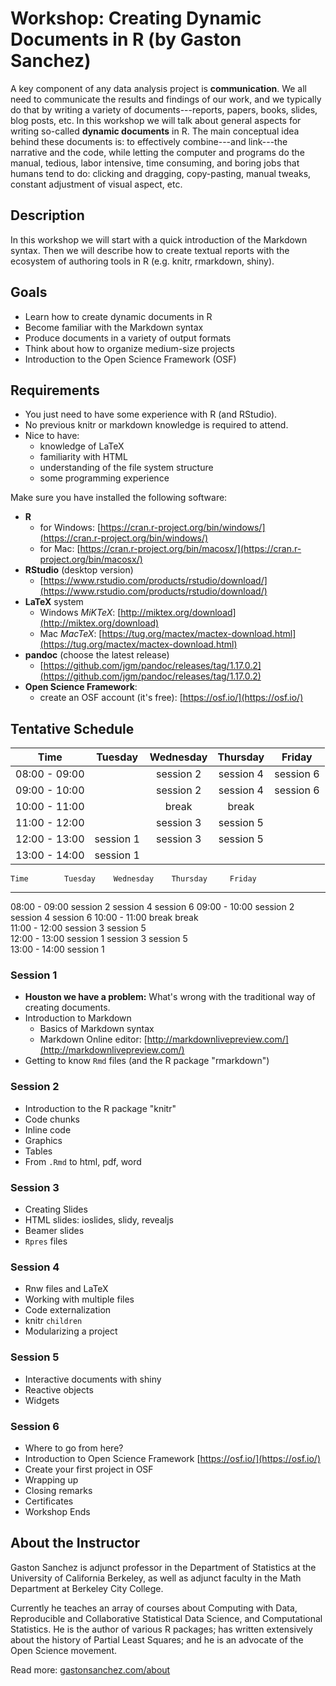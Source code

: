 # Workshop: Creating Dynamic Documents in R (by Gaston Sanchez)

A key component of any data analysis project is __communication__.
We all need to communicate the results and findings of our work, and
we typically do that by writing a variety of documents---reports, papers, 
books, slides, blog posts, etc. In this workshop we will talk about
general aspects for writing so-called __dynamic documents__ in R. 
The main conceptual idea behind these documents is: to effectively 
combine---and link---the narrative and the code, while letting the
computer and programs do the manual, tedious, labor intensive,
time consuming, and boring jobs that humans tend to do: clicking and dragging, 
copy-pasting, manual tweaks, constant adjustment of visual aspect, etc.


## Description

In this workshop we will start with a quick introduction of the Markdown 
syntax. Then we will describe how to create textual reports with the ecosystem 
of authoring tools in R (e.g. knitr, rmarkdown, shiny). 


## Goals

- Learn how to create dynamic documents in R
- Become familiar with the Markdown syntax
- Produce documents in a variety of output formats
- Think about how to organize medium-size projects
- Introduction to the Open Science Framework (OSF)


## Requirements

- You just need to have some experience with R (and RStudio).
- No previous knitr or markdown knowledge is required to attend.
- Nice to have:
    + knowledge of LaTeX
    + familiarity with HTML
    + understanding of the file system structure
    + some programming experience

Make sure you have installed the following software:

- __R__
	+ for Windows: [https://cran.r-project.org/bin/windows/](https://cran.r-project.org/bin/windows/)
	+ for Mac: [https://cran.r-project.org/bin/macosx/](https://cran.r-project.org/bin/macosx/)
- __RStudio__ (desktop version)
	+ [https://www.rstudio.com/products/rstudio/download/](https://www.rstudio.com/products/rstudio/download/)
- __LaTeX__ system
	+ Windows _MiKTeX_: [http://miktex.org/download](http://miktex.org/download)
	+ Mac _MacTeX_: [https://tug.org/mactex/mactex-download.html](https://tug.org/mactex/mactex-download.html)
- __pandoc__ (choose the latest release)
	+ [https://github.com/jgm/pandoc/releases/tag/1.17.0.2](https://github.com/jgm/pandoc/releases/tag/1.17.0.2)
- __Open Science Framework__:
	+ create an OSF account (it's free): [https://osf.io/](https://osf.io/)


## Tentative Schedule

|    Time       | Tuesday   | Wednesday   | Thursday   |  Friday    |
|:-------------:|:---------:|:-----------:|:----------:|:----------:|
| 08:00 - 09:00 |           | session 2   | session 4  | session 6  |
| 09:00 - 10:00 |           | session 2   | session 4  | session 6  |
| 10:00 - 11:00 |           | break       | break      |            |
| 11:00 - 12:00 |           | session 3   | session 5  |            |
| 12:00 - 13:00 | session 1 | session 3   | session 5  |            |
| 13:00 - 14:00 | session 1 |             |            |            |



    Time        Tuesday    Wednesday    Thursday     Friday
-------------  ---------  -----------  ----------  ----------
08:00 - 09:00             session 2    session 4   session 6
09:00 - 10:00             session 2    session 4   session 6
10:00 - 11:00             break        break        
11:00 - 12:00             session 3    session 5      
12:00 - 13:00  session 1  session 3    session 5    
13:00 - 14:00  session 1                        


### Session 1

- __Houston we have a problem:__ What's wrong with the traditional way
of creating documents.
- Introduction to Markdown
	+ Basics of Markdown syntax
	+ Markdown Online editor: [http://markdownlivepreview.com/](http://markdownlivepreview.com/)
- Getting to know `Rmd` files (and the R package "rmarkdown")

### Session 2

- Introduction to the R package "knitr"
- Code chunks
- Inline code
- Graphics
- Tables
- From `.Rmd` to html, pdf, word

### Session 3

- Creating Slides
- HTML slides: ioslides, slidy, revealjs
- Beamer slides
- `Rpres` files

### Session 4

- Rnw files and LaTeX
- Working with multiple files
- Code externalization
- knitr `children`
- Modularizing a project

### Session 5

- Interactive documents with shiny
- Reactive objects
- Widgets

### Session 6

- Where to go from here?
- Introduction to Open Science Framework [https://osf.io/](https://osf.io/)
- Create your first project in OSF
- Wrapping up
- Closing remarks
- Certificates
- Workshop Ends


## About the Instructor

Gaston Sanchez is adjunct professor in the Department of Statistics at the
University of California Berkeley, as well as adjunct faculty in the 
Math Department at Berkeley City College.

Currently he teaches an array of courses about Computing with Data,
Reproducible and Collaborative Statistical Data Science, and Computational 
Statistics. He is the author of various R packages; has written extensively about 
the history of Partial Least Squares; and he is an advocate of the 
Open Science movement.

Read more: [gastonsanchez.com/about](http://gastonsanchez.com/about)
